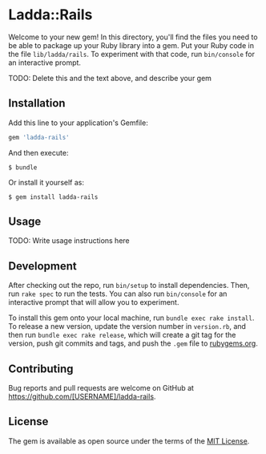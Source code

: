 # Ladda::Rails

Welcome to your new gem! In this directory, you'll find the files you need to be able to package up your Ruby library into a gem. Put your Ruby code in the file `lib/ladda/rails`. To experiment with that code, run `bin/console` for an interactive prompt.

TODO: Delete this and the text above, and describe your gem

## Installation

Add this line to your application's Gemfile:

```ruby
gem 'ladda-rails'
```

And then execute:

    $ bundle

Or install it yourself as:

    $ gem install ladda-rails

## Usage

TODO: Write usage instructions here

## Development

After checking out the repo, run `bin/setup` to install dependencies. Then, run `rake spec` to run the tests. You can also run `bin/console` for an interactive prompt that will allow you to experiment.

To install this gem onto your local machine, run `bundle exec rake install`. To release a new version, update the version number in `version.rb`, and then run `bundle exec rake release`, which will create a git tag for the version, push git commits and tags, and push the `.gem` file to [rubygems.org](https://rubygems.org).

## Contributing

Bug reports and pull requests are welcome on GitHub at https://github.com/[USERNAME]/ladda-rails.

## License

The gem is available as open source under the terms of the [MIT License](https://opensource.org/licenses/MIT).
